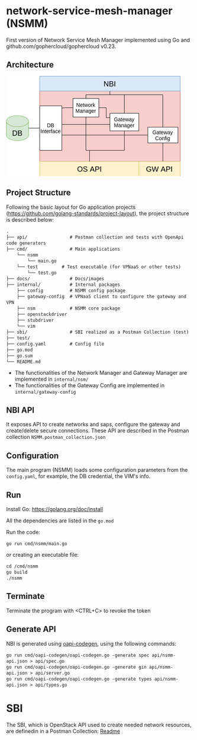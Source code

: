 # network-service-mesh-manager (NSMM)
First version of Network Service Mesh Manager implemented using Go and github.com/gophercloud/gophercloud v0.23.

## Architecture
![](docs/architecture.png)


## Project Structure
Following the basic layout for Go application projects (https://github.com/golang-standards/project-layout), the project structure is described below:
```
.
├── api/                # Postman collection and tests with OpenApi code generators
├── cmd/                # Main applications
    └── nsmm
        └── main.go
    └── test         # Test executable (for VPNaaS or other tests)
        └── test.go
├── docs/               # Docs/images
├── internal/           # Internal packages
    ├── config          # NSMM config package
    ├── gateway-config  # VPNaaS client to configure the gateway and VPN
    ├── nsm             # NSMM core package
    ├── openstackdriver
    ├── stubdriver
    └── vim
├── sbi/                # SBI realized as a Postman Collection (test)
├── test/
├── config.yaml         # Config file
├── go.mod
├── go.sum
└── README.md
```
- The functionalities of the Network Manager and Gateway Manager are implemented in `internal/nsm/`
- The functionalities of the Gateway Config are implemented in `internal/gateway-config`

## NBI API
It exposes API to create networks and saps, configure the gateway and create/delete secure connections.
These API are described in the Postman collection `NSMM.postman_collection.json`

## Configuration
The main program (NSMM) loads some configuration parameters from the `config.yaml`, for example, the DB credential, the VIM's info.

## Run
Install Go: https://golang.org/doc/install

All the dependencies are listed in the `go.mod`

Run the code:
```
go run cmd/nsmm/main.go
```
or creating an executable file:
```
cd /cmd/nsmm
go build
./nsmm
```

## Terminate
Terminate the program with <CTRL+C> to revoke the token

## Generate API
NBI is generated using [oapi-codegen](https://github.com/deepmap/oapi-codegen), using the following commands:
```
go run cmd/oapi-codegen/oapi-codegen.go -generate spec api/nsmm-api.json > api/spec.go
go run cmd/oapi-codegen/oapi-codegen.go -generate gin api/nsmm-api.json > api/server.go
go run cmd/oapi-codegen/oapi-codegen.go -generate types api/nsmm-api.json > api/types.go
```

# SBI
The SBI, which is OpenStack API used to create needed network resources, are definedin in a Postman Collection:
[Readme](sbi/README.md)
